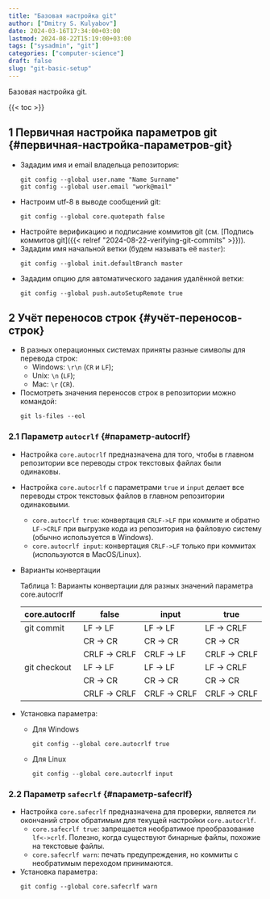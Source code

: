 ```yaml
---
title: "Базовая настройка git"
author: ["Dmitry S. Kulyabov"]
date: 2024-03-16T17:34:00+03:00
lastmod: 2024-08-22T15:19:00+03:00
tags: ["sysadmin", "git"]
categories: ["computer-science"]
draft: false
slug: "git-basic-setup"
---
```


Базовая настройка git.

<!--more-->

{{< toc >}}


## <span class="section-num">1</span> Первичная настройка параметров git {#первичная-настройка-параметров-git}

-   Зададим имя и email владельца репозитория:
    ```shell
    git config --global user.name "Name Surname"
    git config --global user.email "work@mail"
    ```
-   Настроим utf-8 в выводе сообщений git:
    ```shell
    git config --global core.quotepath false
    ```
-   Настройте верификацию и подписание коммитов git (см. [Подпись коммитов git]({{< relref "2024-08-22-verifying-git-commits" >}})).
-   Зададим имя начальной ветки (будем называть её `master`):
    ```shell
    git config --global init.defaultBranch master
    ```
-   Зададим опцию для автоматического задания удалённой ветки:
    ```shell
    git config --global push.autoSetupRemote true
    ```


## <span class="section-num">2</span> Учёт переносов строк {#учёт-переносов-строк}

-   В разных операционных системах приняты разные символы для перевода строк:
    -   Windows: `\r\n` (`CR` и `LF`);
    -   Unix: `\n` (`LF`);
    -   Mac: `\r` (`CR`).
-   Посмотреть значения переносов строк в репозитории можно командой:
    ```shell
    git ls-files --eol
    ```


### <span class="section-num">2.1</span> Параметр `autocrlf` {#параметр-autocrlf}

-   Настройка `core.autocrlf` предназначена для того, чтобы в главном репозитории все переводы строк текстовых файлах были одинаковы.
-   Настройка `core.autocrlf` с параметрами `true` и `input` делает все переводы строк текстовых файлов в главном репозитории одинаковыми.
    -   `core.autocrlf true`: конвертация `CRLF->LF` при коммите и обратно `LF->CRLF` при выгрузке кода из репозитория на файловую систему (обычно используется в Windows).
    -   `core.autocrlf input`: конвертация `CRLF->LF` только при коммитах (используются в MacOS/Linux).
-   Варианты конвертации

    <div class="table-caption">
      <span class="table-number">&#1058;&#1072;&#1073;&#1083;&#1080;&#1094;&#1072; 1:</span>
      Варианты конвертации для разных значений параметра core.autocrlf
    </div>

    | core.autocrlf | false           | input           | true            |
    |---------------|-----------------|-----------------|-----------------|
    | git commit    | LF -&gt; LF     | LF -&gt; LF     | LF -&gt; CRLF   |
    |               | CR -&gt; CR     | CR -&gt; CR     | CR -&gt; CR     |
    |               | CRLF -&gt; CRLF | CRLF -&gt; LF   | CRLF -&gt; CRLF |
    | git checkout  | LF -&gt; LF     | LF -&gt; LF     | LF -&gt; CRLF   |
    |               | CR -&gt; CR     | CR -&gt; CR     | CR -&gt; CR     |
    |               | CRLF -&gt; CRLF | CRLF -&gt; CRLF | CRLF -&gt; CRLF |
-   Установка параметра:
    -   Для Windows
        ```shell
        git config --global core.autocrlf true
        ```
    -   Для Linux
        ```shell
        git config --global core.autocrlf input
        ```


### <span class="section-num">2.2</span> Параметр `safecrlf` {#параметр-safecrlf}

-   Настройка `core.safecrlf`  предназначена для проверки, является ли окончаний строк обратимым для текущей настройки `core.autocrlf`.
    -   `core.safecrlf true`: запрещается необратимое преобразование `lf<->crlf`. Полезно, когда существуют бинарные файлы, похожие на текстовые файлы.
    -   `core.safecrlf warn`: печать предупреждения, но коммиты с необратимым переходом принимаются.
-   Установка параметра:
    ```shell
    git config --global core.safecrlf warn
    ```
